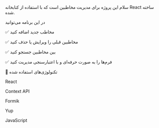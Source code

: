 سلام این پروژه برای مدیریت مخاطبین است که با استفاده از کتابخانه React ساخته شده.



در این برنامه می‌توانید



✅ مخاطب جدید اضافه کنید

✅ مخاطبین قبلی را ویرایش یا حذف کنید

✅ بین مخاطبین جستجو کنید

✅ فرم‌ها را به صورت حرفه‌ای و با اعتبارسنجی مدیریت کنید



🧱 تکنولوژی‌های استفاده شده



React

Context API

Formik

Yup

JavaScript

